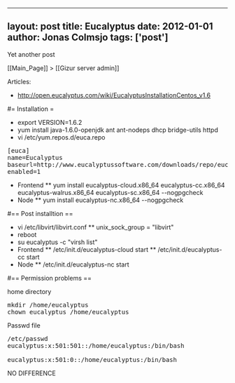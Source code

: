 
---
layout: post
title: Eucalyptus
date: 2012-01-01
author: Jonas Colmsjo
tags: ['post']
---

Yet another post





[[Main_Page]] > [[Gizur server admin]]

Articles:
* http://open.eucalyptus.com/wiki/EucalyptusInstallationCentos_v1.6

#= Installation =


* export VERSION=1.6.2
* yum install java-1.6.0-openjdk ant ant-nodeps dhcp bridge-utils httpd
* vi /etc/yum.repos.d/euca.repo
<pre>
[euca]
name=Eucalyptus
baseurl=http://www.eucalyptussoftware.com/downloads/repo/eucalyptus/1.6.2/yum/centos/
enabled=1
</pre>
* Frontend
** yum install eucalyptus-cloud.x86_64 eucalyptus-cc.x86_64 eucalyptus-walrus.x86_64 eucalyptus-sc.x86_64 --nogpgcheck
* Node
** yum install eucalyptus-nc.x86_64 --nogpgcheck

#== Post installtion ==

* vi /etc/libvirt/libvirt.conf
** unix_sock_group = "libvirt"
* reboot
* su eucalyptus -c "virsh list"
* Frontend
** /etc/init.d/eucalyptus-cloud start
** /etc/init.d/eucalyptus-cc start
* Node
** /etc/init.d/eucalyptus-nc start


#== Permission problems ==

home directory

<pre>
mkdir /home/eucalyptus
chown eucalyptus /home/eucalyptus
</pre>


Passwd file

<pre>
/etc/passwd
eucalyptus:x:501:501::/home/eucalyptus:/bin/bash

eucalyptus:x:501:0::/home/eucalyptus:/bin/bash
</pre>


NO DIFFERENCE
